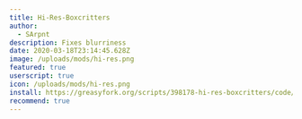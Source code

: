 ```yaml
---
title: Hi-Res-Boxcritters
author:
  - SArpnt
description: Fixes blurriness
date: 2020-03-18T23:14:45.628Z
image: /uploads/mods/hi-res.png
featured: true
userscript: true
icon: /uploads/mods/hi-res.png
install: https://greasyfork.org/scripts/398178-hi-res-boxcritters/code/Hi-Res%20boxcritters.user.js
recommend: true
---
```

